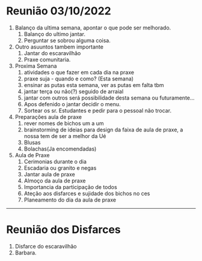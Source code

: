 # Reunião  03/10/2022   

1.  Balanço da ultima semana, apontar o que pode ser melhorado.
     1. Balanço do ultimo jantar.
     2. Perguntar se sobrou alguma coisa.
3.  Outro asuuntos tambem importante
    1. Jantar do escaravilhão
    2. Praxe comunitaria.
2. Proxima Semana
    1. atividades o que fazer em cada dia na praxe
    2.  praxe suja - quando e como? (Esta semana)
    3.  ensinar as putas esta semana, ver as putas em falta tbm
    4. jantar terça ou não(?) seguido de arraial
    5.  jantar com outros será possibilidade desta semana ou futuramente...
    6.  Apos defenido o jantar decidir o menu.
    7.  Sortear os sr. Estudantes e pedir para o pessoal não trocar.
 3. Preparações aula de praxe
    1. rever nomes de bichos um a um
    2.  brainstorming de ideias para design da faixa de aula de praxe, a nossa tem de ser a melhor da Ué
    3.  Blusas
    4.  Bolachas(Ja encomendadas)
4. Aula de Praxe
    1. Cerimonias durante o dia
    2. Escadaria ou granito e negas
    3. Jantar aula de praxe
    4. Almoço da aula de praxe
    5. Importancia da participação de todos
    6. Ateção aos disfarces e sujidade dos bichos no ces 
    7. Planeamento do dia da aula de praxe  

---  
# Reunião dos Disfarces
1. Disfarce do escaravilhão
2. Barbara.

